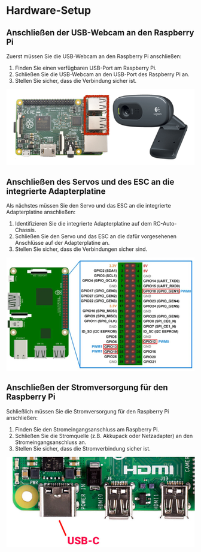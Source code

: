 # Hardware-Setup

## Anschließen der USB-Webcam an den Raspberry Pi

Zuerst müssen Sie die USB-Webcam an den Raspberry Pi anschließen:

1.	Finden Sie einen verfügbaren USB-Port am Raspberry Pi.
2. Schließen Sie die USB-Webcam an den USB-Port des Raspberry Pi an.
3. Stellen Sie sicher, dass die Verbindung sicher ist.


![Connection](../static/img/3-raspi_webcam.webp)

## Anschließen des Servos und des ESC an die integrierte Adapterplatine

Als nächstes müssen Sie den Servo und das ESC an die integrierte Adapterplatine anschließen:

1.	Identifizieren Sie die integrierte Adapterplatine auf dem RC-Auto-Chassis.
2. Schließen Sie den Servo und das ESC an die dafür vorgesehenen Anschlüsse auf der Adapterplatine an.
3. Stellen Sie sicher, dass die Verbindungen sicher sind.


![Pins](../static/img/rasperry_pi_pins.webp)

## Anschließen der Stromversorgung für den Raspberry Pi

Schließlich müssen Sie die Stromversorgung für den Raspberry Pi anschließen:

1.	Finden Sie den Stromeingangsanschluss am Raspberry Pi.
2. Schließen Sie die Stromquelle (z.B. Akkupack oder Netzadapter) an den Stromeingangsanschluss an.
3.	Stellen Sie sicher, dass die Stromverbindung sicher ist.


![Pins](../static/img/raspberry_pi_4_USB-C_power_1.webp)